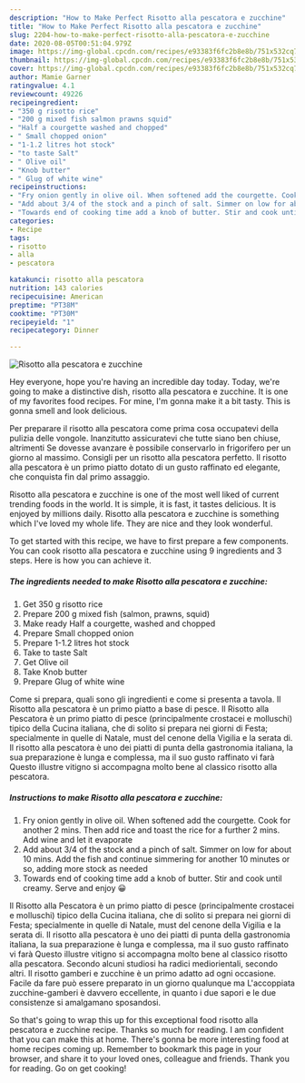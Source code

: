 ```yaml
---
description: "How to Make Perfect Risotto alla pescatora e zucchine"
title: "How to Make Perfect Risotto alla pescatora e zucchine"
slug: 2204-how-to-make-perfect-risotto-alla-pescatora-e-zucchine
date: 2020-08-05T00:51:04.979Z
image: https://img-global.cpcdn.com/recipes/e93383f6fc2b8e8b/751x532cq70/risotto-alla-pescatora-e-zucchine-recipe-main-photo.jpg
thumbnail: https://img-global.cpcdn.com/recipes/e93383f6fc2b8e8b/751x532cq70/risotto-alla-pescatora-e-zucchine-recipe-main-photo.jpg
cover: https://img-global.cpcdn.com/recipes/e93383f6fc2b8e8b/751x532cq70/risotto-alla-pescatora-e-zucchine-recipe-main-photo.jpg
author: Mamie Garner
ratingvalue: 4.1
reviewcount: 49226
recipeingredient:
- "350 g risotto rice"
- "200 g mixed fish salmon prawns squid"
- "Half a courgette washed and chopped"
- " Small chopped onion"
- "1-1.2 litres hot stock"
- "to taste Salt"
- " Olive oil"
- "Knob butter"
- " Glug of white wine"
recipeinstructions:
- "Fry onion gently in olive oil. When softened add the courgette. Cook for another 2 mins. Then add rice and toast the rice for a further 2 mins. Add wine and let it evaporate"
- "Add about 3/4 of the stock and a pinch of salt. Simmer on low for about 10 mins. Add the fish and continue simmering for another 10 minutes or so, adding more stock as needed"
- "Towards end of cooking time add a knob of butter. Stir and cook until creamy. Serve and enjoy 😀"
categories:
- Recipe
tags:
- risotto
- alla
- pescatora

katakunci: risotto alla pescatora 
nutrition: 143 calories
recipecuisine: American
preptime: "PT38M"
cooktime: "PT30M"
recipeyield: "1"
recipecategory: Dinner

---
```



![Risotto alla pescatora e zucchine](https://img-global.cpcdn.com/recipes/e93383f6fc2b8e8b/751x532cq70/risotto-alla-pescatora-e-zucchine-recipe-main-photo.jpg)

Hey everyone, hope you're having an incredible day today. Today, we're going to make a distinctive dish, risotto alla pescatora e zucchine. It is one of my favorites food recipes. For mine, I'm gonna make it a bit tasty. This is gonna smell and look delicious.

Per preparare il risotto alla pescatora come prima cosa occupatevi della pulizia delle vongole. Inanzitutto assicuratevi che tutte siano ben chiuse, altrimenti Se dovesse avanzare è possibile conservarlo in frigorifero per un giorno al massimo. Consigli per un risotto alla pescatora perfetto. Il risotto alla pescatora è un primo piatto dotato di un gusto raffinato ed elegante, che conquista fin dal primo assaggio.

Risotto alla pescatora e zucchine is one of the most well liked of current trending foods in the world. It is simple, it is fast, it tastes delicious. It is enjoyed by millions daily. Risotto alla pescatora e zucchine is something which I've loved my whole life. They are nice and they look wonderful.


To get started with this recipe, we have to first prepare a few components. You can cook risotto alla pescatora e zucchine using 9 ingredients and 3 steps. Here is how you can achieve it.

<!--inarticleads1-->

##### The ingredients needed to make Risotto alla pescatora e zucchine:

1. Get 350 g risotto rice
1. Prepare 200 g mixed fish (salmon, prawns, squid)
1. Make ready Half a courgette, washed and chopped
1. Prepare  Small chopped onion
1. Prepare 1-1.2 litres hot stock
1. Take to taste Salt
1. Get  Olive oil
1. Take Knob butter
1. Prepare  Glug of white wine


Come si prepara, quali sono gli ingredienti e come si presenta a tavola. Il Risotto alla pescatora è un primo piatto a base di pesce. Il Risotto alla Pescatora è un primo piatto di pesce (principalmente crostacei e molluschi) tipico della Cucina italiana, che di solito si prepara nei giorni di Festa; specialmente in quelle di Natale, must del cenone della Vigilia e la serata di. Il risotto alla pescatora è uno dei piatti di punta della gastronomia italiana, la sua preparazione è lunga e complessa, ma il suo gusto raffinato vi farà Questo illustre vitigno si accompagna molto bene al classico risotto alla pescatora. 

<!--inarticleads2-->

##### Instructions to make Risotto alla pescatora e zucchine:

1. Fry onion gently in olive oil. When softened add the courgette. Cook for another 2 mins. Then add rice and toast the rice for a further 2 mins. Add wine and let it evaporate
1. Add about 3/4 of the stock and a pinch of salt. Simmer on low for about 10 mins. Add the fish and continue simmering for another 10 minutes or so, adding more stock as needed
1. Towards end of cooking time add a knob of butter. Stir and cook until creamy. Serve and enjoy 😀


Il Risotto alla Pescatora è un primo piatto di pesce (principalmente crostacei e molluschi) tipico della Cucina italiana, che di solito si prepara nei giorni di Festa; specialmente in quelle di Natale, must del cenone della Vigilia e la serata di. Il risotto alla pescatora è uno dei piatti di punta della gastronomia italiana, la sua preparazione è lunga e complessa, ma il suo gusto raffinato vi farà Questo illustre vitigno si accompagna molto bene al classico risotto alla pescatora. Secondo alcuni studiosi ha radici mediorientali, secondo altri. Il risotto gamberi e zucchine è un primo adatto ad ogni occasione. Facile da fare può essere preparato in un giorno qualunque ma L&#39;accoppiata zucchine-gamberi è davvero eccellente, in quanto i due sapori e le due consistenze si amalgamano sposandosi. 

So that's going to wrap this up for this exceptional food risotto alla pescatora e zucchine recipe. Thanks so much for reading. I am confident that you can make this at home. There's gonna be more interesting food at home recipes coming up. Remember to bookmark this page in your browser, and share it to your loved ones, colleague and friends. Thank you for reading. Go on get cooking!

